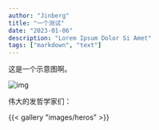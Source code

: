 ```yaml
---
author: "Jinberg"
title: "一个测试"
date: "2023-01-06"
description: "Lorem Ipsum Dolor Si Amet"
tags: ["markdown", "text"]
---
```


这是一个示意图啊。

![img](/images/hero.webp "巴黎圣母院")

伟大的发哲学家们：

{{< gallery "images/heros" >}}